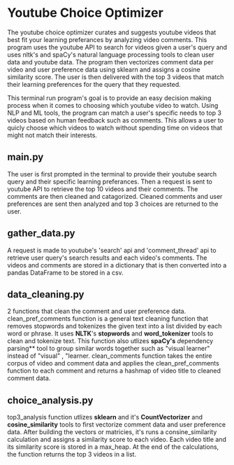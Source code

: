 # Youtube Choice Optimizer
The youtube choice optimizer curates and suggests youtube videos that best
fit your learning preferances by analyzing video comments. This program uses
the youtube API to search for videos given a user's query and uses nltk's and
spaCy's natural language processing tools to clean user data and youtube data.
The program then vectorizes comment data per video and user preference data
using sklearn and assigns a cosine similarity score. The user is then delivered
with the top 3 videos that match their learning preferences for the query that
they requested.

This terminal run program's goal is to provide an easy decision making process when it comes to choosing which youtube video to watch. Using NLP and ML tools, the program can match a user's specific needs to top 3 videos based on human feedback such as comments. This allows a user to quicly choose which videos to watch without spending time on videos that might not match their interests.

## main.py
The user is first prompted in the terminal to provide their youtube search query
and their specific learning preferances. Then a request is sent to youtube API
to retrieve the top 10 videos and their comments. The comments are then cleaned
and catagorized. Cleaned comments and user preferences are sent then analyzed
and top 3 choices are returned to the user.

## gather_data.py
A request is made to youtube's 'search' api and 'comment_thread' api to retrieve
user query's search results and each video's comments. The videos and comments
are stored in a dictionary that is then converted into a pandas DataFrame to be
stored in a csv.

## data_cleaning.py
2 functions that clean the comment and user preference data. clean_pref_comments
function is a general text cleaning function that removes stopwords and
tokenizes the given text into a list divided by each word or phrase. It uses
**NLTK**'s **stopwords** and **word_tokenizer** tools to clean and tokenize text. This
function also utlizes **spaCy's** *d*ependency parsing** tool to group similar words
together such as "visual learner" instead of "visual" , "learner. clean_comments
function takes the entire corpus of video and comment data and applies
the clean_pref_comments function to each comment and returns a hashmap of video
title to cleaned comment data.

## choice_analysis.py
top3_analysis function utlizes **sklearn** and it's **CountVectorizer** and
**cosine_similarity** tools to first vectorize comment data and user preference
data. After building the vectors or matricies, it's runs a consine_similarity
calculation and assigns a similarity score to each video. Each video title and its similarity score is stored in a max_heap. At the end of the calculations, the function returns the top 3 videos in a list.
